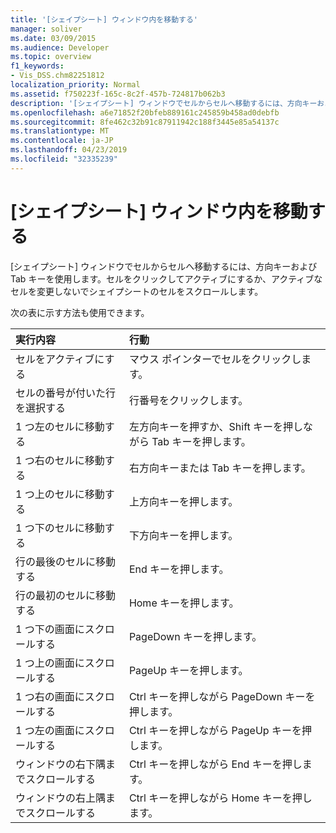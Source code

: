 ```yaml
---
title: '[シェイプシート] ウィンドウ内を移動する'
manager: soliver
ms.date: 03/09/2015
ms.audience: Developer
ms.topic: overview
f1_keywords:
- Vis_DSS.chm82251812
localization_priority: Normal
ms.assetid: f750223f-165c-8c2f-457b-724817b062b3
description: '[シェイプシート] ウィンドウでセルからセルへ移動するには、方向キーおよび Tab キーを使用します。セルをクリックしてアクティブにするか、アクティブなセルを変更しないでシェイプシートのセルをスクロールします。'
ms.openlocfilehash: a6e71852f20bfeb889161c245859b458ad0debfb
ms.sourcegitcommit: 8fe462c32b91c87911942c188f3445e85a54137c
ms.translationtype: MT
ms.contentlocale: ja-JP
ms.lasthandoff: 04/23/2019
ms.locfileid: "32335239"
---
```

# <a name="move-around-a-shapesheet-window"></a>[シェイプシート] ウィンドウ内を移動する

[シェイプシート] ウィンドウでセルからセルへ移動するには、方向キーおよび Tab キーを使用します。セルをクリックしてアクティブにするか、アクティブなセルを変更しないでシェイプシートのセルをスクロールします。
  
次の表に示す方法も使用できます。
  
|**実行内容**|**行動**|
|:-----|:-----|
| セルをアクティブにする  <br/> | マウス ポインターでセルをクリックします。  <br/> |
| セルの番号が付いた行を選択する  <br/> | 行番号をクリックします。  <br/> |
| 1 つ左のセルに移動する  <br/> | 左方向キーを押すか、Shift キーを押しながら Tab キーを押します。  <br/> |
| 1 つ右のセルに移動する  <br/> | 右方向キーまたは Tab キーを押します。  <br/> |
| 1 つ上のセルに移動する  <br/> | 上方向キーを押します。  <br/> |
| 1 つ下のセルに移動する  <br/> | 下方向キーを押します。  <br/> |
| 行の最後のセルに移動する  <br/> | End キーを押します。  <br/> |
| 行の最初のセルに移動する  <br/> | Home キーを押します。  <br/> |
| 1 つ下の画面にスクロールする  <br/> | PageDown キーを押します。  <br/> |
| 1 つ上の画面にスクロールする  <br/> | PageUp キーを押します。  <br/> |
| 1 つ右の画面にスクロールする  <br/> | Ctrl キーを押しながら PageDown キーを押します。  <br/> |
| 1 つ左の画面にスクロールする  <br/> | Ctrl キーを押しながら PageUp キーを押します。  <br/> |
| ウィンドウの右下隅までスクロールする  <br/> | Ctrl キーを押しながら End キーを押します。  <br/> |
| ウィンドウの右上隅までスクロールする  <br/> | Ctrl キーを押しながら Home キーを押します。  <br/> |
   

